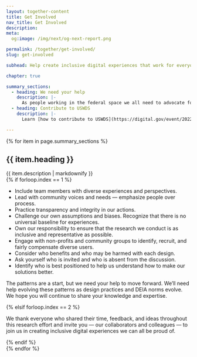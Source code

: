 ```yaml
---
layout: together-content
title: Get Involved
nav_title: Get Involved
description: 
meta:
  og:image: /img/next/og-next-report.png

permalink: /together/get-involved/
slug: get-involved

subhead: Help create inclusive digital experiences that work for everyone

chapter: true

summary_sections:
  - heading: We need your help
    description: |-
      As people working in the federal space we all need to advocate for inclusive experiences. We’re all learning together, but some specific actions you can take today include:
  - heading: Contribute to USWDS
    description: |-
      Learn [how to contribute to USWDS](https://digital.gov/event/2022/06/16/uswds-monthly-call-june-2022/). Agencies interested in participating in this process — or simply in learning more about the design system — can join us in our [public Slack channel (#uswds-public)](https://designsystem.digital.gov/about/community/), for [our monthly calls](https://digital.gov/events/), and in the [digital.gov communities of practice](https://digital.gov/communities/). We’re looking forward to hearing from you.

---
```


{% for item in page.summary_sections %}
  <section id="section-{{ forloop.index }}" class="together-section together-section--{{ item.title | downcase | replace: " ", "-" | remove: "’" }} {{ item.section_class }}">
    <div class="grid-container">
      <div class="grid-row">
        <div class="grid-col-12 tablet:grid-col-12">
          <div class="together-section__header">
            <h2 class="together-section__heading">{{ item.heading }}</h2>
          </div>
        </div>
        <div class="grid-col-12 tablet:grid-col-10 tablet:margin-left-auto together-section-description">
          {{ item.description | markdownify }}
        </div>
      </div>
      <div class="grid-row">
        <div class="grid-col-12">
          {% if forloop.index == 1 %}
          <div class="tablet:grid-offset-2 measure-4">
            <ul>
              <li>
                Include team members with diverse experiences and perspectives.
              </li>
              <li>
                Lead with community voices and needs — emphasize people over process.
              </li>
              <li>
                Practice transparency and integrity in our actions.
              </li>
              <li>
               Challenge our own assumptions and biases. Recognize that there is no universal baseline for experiences.
              </li>
              <li>
                Own our responsibility to ensure that the research we conduct is as inclusive and representative as possible.
              </li>
              <li>
               Engage with non-profits and community groups to identify, recruit, and fairly compensate diverse users.
              </li>
              <li>
                Consider who benefits and who may be harmed with each design.
              </li>
              <li>
                Ask yourself who is invited and who is absent from the discussion. 
              </li>
              <li>
                Identify who is best positioned to help us understand how to make our solutions better.
              </li>
            </ul>
            <p>
              The patterns are a start, but we need your help to move forward. We’ll need help evolving these patterns as design practices and DEIA norms evolve. We hope you will continue to share your knowledge and expertise.
            </p>
          </div>
          {% elsif forloop.index == 2 %}
          <div class="tablet:grid-offset-2 measure-4">
            <p>
              We thank everyone who shared their time, feedback, and ideas throughout this research effort and invite you — our collaborators and colleagues — to join us in creating inclusive digital experiences we can all be proud of.
            </p>
          </div>          
          {% endif %}
        </div>
      </div>
    </div>
  </section>
{% endfor %}



